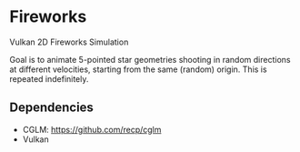 # Fireworks
Vulkan 2D Fireworks Simulation

Goal is to animate 5-pointed star geometries shooting in random directions at different velocities, starting from the same (random) origin. This is repeated indefinitely.

## Dependencies
- CGLM: https://github.com/recp/cglm
- Vulkan
